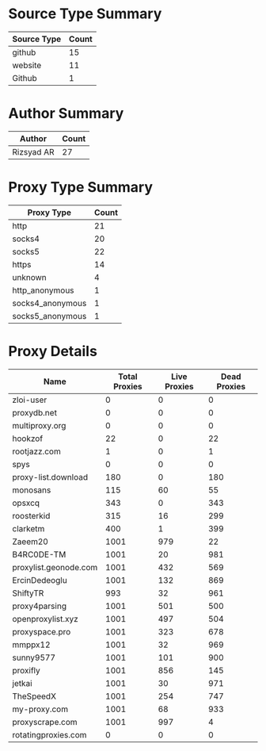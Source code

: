 # Source Type Summary

| Source Type | Count |
|-------------|-------|
| github | 15 |
| website | 11 |
| Github | 1 |


# Author Summary

| Author | Count |
|--------|-------|
| Rizsyad AR | 27 |


# Proxy Type Summary

| Proxy Type | Count |
|------------|-------|
| http | 21 |
| socks4 | 20 |
| socks5 | 22 |
| https | 14 |
| unknown | 4 |
| http_anonymous | 1 |
| socks4_anonymous | 1 |
| socks5_anonymous | 1 |


# Proxy Details

| Name | Total Proxies | Live Proxies | Dead Proxies |
|------|---------------|--------------|---------------|
| zloi-user | 0 | 0 | 0 |
| proxydb.net | 0 | 0 | 0 |
| multiproxy.org | 0 | 0 | 0 |
| hookzof | 22 | 0 | 22 |
| rootjazz.com | 1 | 0 | 1 |
| spys | 0 | 0 | 0 |
| proxy-list.download | 180 | 0 | 180 |
| monosans | 115 | 60 | 55 |
| opsxcq | 343 | 0 | 343 |
| roosterkid | 315 | 16 | 299 |
| clarketm | 400 | 1 | 399 |
| Zaeem20 | 1001 | 979 | 22 |
| B4RC0DE-TM | 1001 | 20 | 981 |
| proxylist.geonode.com | 1001 | 432 | 569 |
| ErcinDedeoglu | 1001 | 132 | 869 |
| ShiftyTR | 993 | 32 | 961 |
| proxy4parsing | 1001 | 501 | 500 |
| openproxylist.xyz | 1001 | 497 | 504 |
| proxyspace.pro | 1001 | 323 | 678 |
| mmppx12 | 1001 | 32 | 969 |
| sunny9577 | 1001 | 101 | 900 |
| proxifly | 1001 | 856 | 145 |
| jetkai | 1001 | 30 | 971 |
| TheSpeedX | 1001 | 254 | 747 |
| my-proxy.com | 1001 | 68 | 933 |
| proxyscrape.com | 1001 | 997 | 4 |
| rotatingproxies.com | 0 | 0 | 0 |
